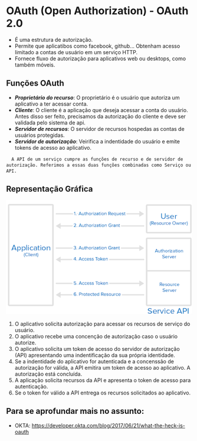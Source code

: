 # OAuth (Open Authorization) - OAuth 2.0
  - É uma estrutura de autorização.
  - Permite que aplicatibos como facebook, github... Obtenham acesso limitado a contas de usuário em um serviço HTTP.
  - Fornece fluxo de autorização para aplicativos web ou desktops, como também móveis.
  
## Funções OAuth
  - ***Proprietário do recurso***: O proprietário é o usuário que autoriza um aplicativo a ter acessar conta.
  - ***Cliente***: O cliente é a aplicação que deseja acessar a conta do usuário. Antes disso ser feito, precisamos da autorização do cliente e deve ser validada pelo sistema de api.
  - ***Servidor de recursos***: O servidor de recursos hospedas as contas de usuários protegidas. 
  - ***Servidor de autorização***: Veirifica a indentidade do usuário e emite tokens de acesso ao aplicativo.
````
  A API de um serviço cumpre as funções de recurso e de servidor de autorização. Referimos a essas duas funções combinadas como Serviço ou API.
````

## Representação Gráfica
<img src="../public/OAuth.png" alt="OAuth system graph" />
  
  1. O aplicativo solicita autorização para acessar os recursos de serviço do usuário.  
  2. O aplicativo recebe uma concenção de autorização caso o usuário autorize.
  3. O aplicativo solicita um token de acesso do servidor de autorização (API) apresentando uma indentificação da sua própria identidade.
  4. Se a indentidade do aplicativo for autenticada e a concenssão de autorização for válida, a API emitira um token de acesso ao aplicativo. A autorização está concluída.
  5. A aplicação solicita recursos da API e apresenta o token de acesso para autenticação.
  6. Se o token for válido a API entrega os recursos solicitados ao aplicativo.


## Para se aprofundar mais no assunto:
  - OKTA: https://developer.okta.com/blog/2017/06/21/what-the-heck-is-oauth